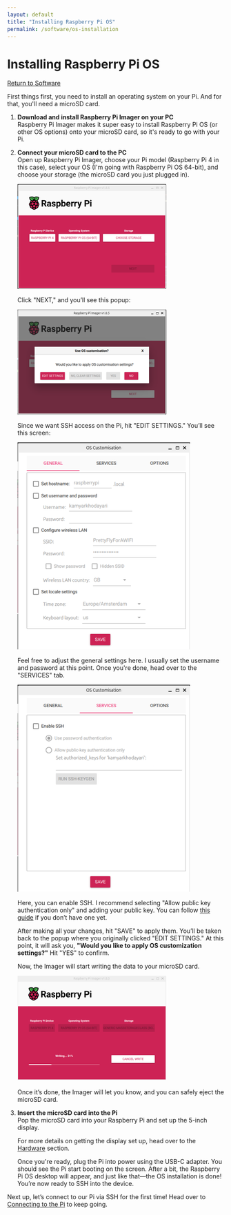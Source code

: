 ```yaml
---
layout: default
title: "Installing Raspberry Pi OS"
permalink: /software/os-installation
---
```


# Installing Raspberry Pi OS

[Return to Software](index.md)

First things first, you need to install an operating system on your Pi. And for that, you'll need a microSD card.

1. **Download and install Raspberry Pi Imager on your PC**  
   Raspberry Pi Imager makes it super easy to install Raspberry Pi OS (or other OS options) onto your microSD card, so it's ready to go with your Pi.

2. **Connect your microSD card to the PC**  
   Open up Raspberry Pi Imager, choose your Pi model (Raspberry Pi 4 in this case), select your OS (I'm going with Raspberry Pi OS 64-bit), and choose your storage (the microSD card you just plugged in).

   ![Raspberry Pi Imager](../assets/software-configuration-image1.png)

   Click "NEXT," and you’ll see this popup:

   ![Use OS customization](../assets/software-configuration-image2.png)

   Since we want SSH access on the Pi, hit "EDIT SETTINGS." You’ll see this screen:

   ![OS customization - General tab](../assets/software-configuration-image3.png)

   Feel free to adjust the general settings here. I usually set the username and password at this point. Once you're done, head over to the "SERVICES" tab.

   ![OS customization - Services tab](../assets/software-configuration-image4.png)

   Here, you can enable SSH. I recommend selecting "Allow public key authentication only" and adding your public key. You can follow [this guide](https://docs.github.com/en/authentication/connecting-to-github-with-ssh/generating-a-new-ssh-key-and-adding-it-to-the-ssh-agent) if you don’t have one yet.

   After making all your changes, hit "SAVE" to apply them. You’ll be taken back to the popup where you originally clicked "EDIT SETTINGS." At this point, it will ask you, **"Would you like to apply OS customization settings?"** Hit "YES" to confirm.

   Now, the Imager will start writing the data to your microSD card.

   ![Writing to Micro SD](../assets/software-configuration-image5.png)

   Once it’s done, the Imager will let you know, and you can safely eject the microSD card.

3. **Insert the microSD card into the Pi**  
   Pop the microSD card into your Raspberry Pi and set up the 5-inch display.

   For more details on getting the display set up, head over to the [Hardware](../hardware.md) section.

   Once you're ready, plug the Pi into power using the USB-C adapter. You should see the Pi start booting on the screen. After a bit, the Raspberry Pi OS desktop will appear, and just like that—the OS installation is done! You’re now ready to SSH into the device.


Next up, let’s connect to our Pi via SSH for the first time! Head over to [Connecting to the Pi](./find-pi.md) to keep going.